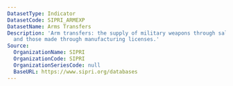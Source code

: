 ```yaml
---
DatasetType: Indicator
DatasetCode: SIPRI_ARMEXP
DatasetName: Arms Transfers
Description: 'Arm transfers: the supply of military weapons through sales, aid, gifts,
  and those made through manufacturing licenses.'
Source:
  OrganizationName: SIPRI
  OrganizationCode: SIPRI
  OrganizationSeriesCode: null
  BaseURL: https://www.sipri.org/databases
---
```


